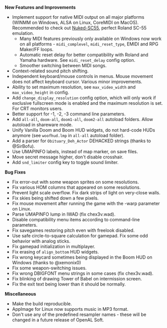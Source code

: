 **New Features and Improvements**
* Implement support for native MIDI output on all major platforms (WINMM on Windows, ALSA on Linux, CoreMIDI on MacOS). Recommended to check out [Nuked-SC55](https://github.com/nukeykt/Nuked-SC55/), perfect Roland SC-55 emulation.
  - Many MIDI features previously only available on Windows now work on all platforms - `midi_complevel`, `midi_reset_type`, EMIDI and RPG Maker/FF loops.
  - Automatic reset delay for better compatibility with Roland and Yamaha hardware. See `midi_reset_delay` config option.
  - Smoother switching between MIDI songs.
* Context-related sound pitch shifting.
* Independent keyboard/mouse controls in menus. Mouse movement does not affect keyboard cursor. Various minor improvements.
* Ability to set maximum resolution, see `max_video_width` and `max_video_height` in config.
* Add `change_display_resolution` config option, which will only work if exclusive fullscreen mode is enabled and the maximum resolution is set. For CRT monitors users.
* Better support for -1, -2, -3 command line parameters.
* Add `all-all`, `doom-all`, `doom1-all`, `doom2-all` autoload folders. Allow autoload in shareware mode.
* Unify Vanilla Doom and Boom HUD widgets, do not hard-code HUDs anymore (see `woofhud.lmp` in `all-all` autoload folder).
* Add a parser for `Obituary_Deh_Actor` DEHACKED strings (thanks to @SirBofu).
* Use UMAPINFO labels, instead of map marker, on save files.
* Move secret message higher, don't disable crosshair.
* Add `snd_limiter` config key to toggle sound limiter.

**Bug Fixes**
* Fix error-out with some weapon sprites on some resolutions.
* Fix various HOM columns that appeared on some resolutions.
* Prevent light scale overflow. Fix dark strips of light on very-close walls.
* Fix skies being shifted down a few pixels.
* Fix mouse movement after running the game with the -warp parameter on Linux.
* Parse UMAPINFO lump in IWAD (fix chex3v.wad).
* Disable compatibility menu items according to command-line parameters.
* Fix savegames restoring pitch even with freelook disabled.
* Use safe circle-to-square calculation for gamepad. Fix some odd behavior with analog sticks.
* Fix gamepad initialization in multiplayer.
* Fix erasing of `align_bottom` HUD widgets.
* Fix wrong keycard sometimes being displayed in the Boom HUD on Windows (thanks to @xemonix0)
* Fix some weapon-switching issues.
* Fix wrong DBIGFONT menu strings in some cases (fix chex3v.wad).
* Fix blinking of drawing Tower of Babel on intermission screen.
* Fix the exit text being lower than it should be normally.

**Miscellaneous**
* Make the build reproducible.
* AppImage for Linux now supports music in MP3 format.
* Don't use any of the predefined resampler names - these will be changed in a future release of OpenAL Soft.
